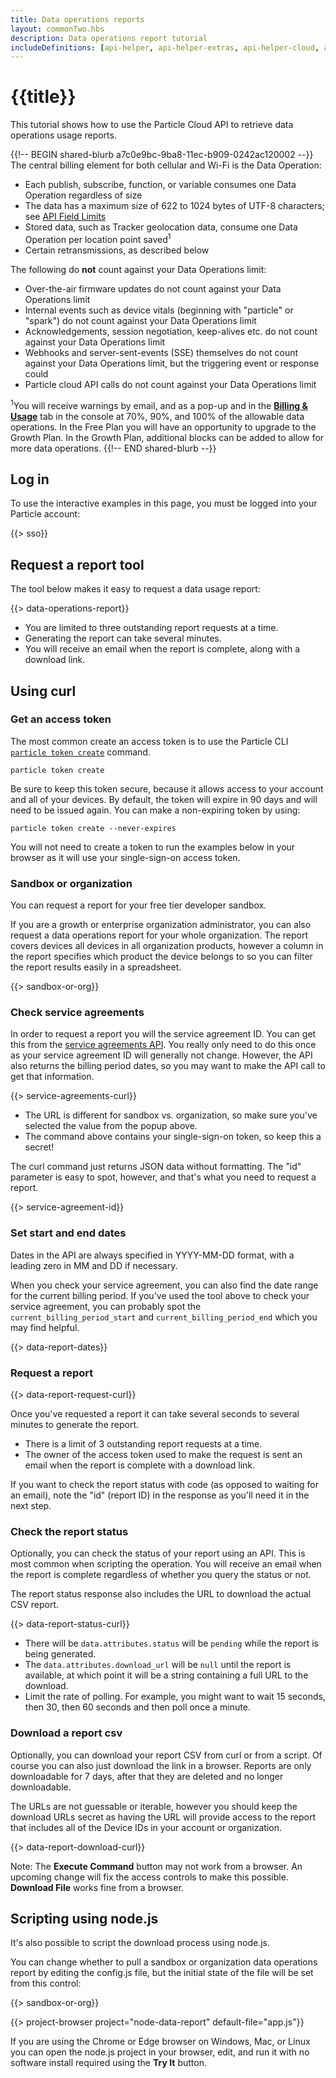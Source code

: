 ```yaml
---
title: Data operations reports
layout: commonTwo.hbs
description: Data operations report tutorial
includeDefinitions: [api-helper, api-helper-extras, api-helper-cloud, api-helper-projects, chart, stackblitz, zip]
---
```


# {{title}}

This tutorial shows how to use the Particle Cloud API to retrieve data operations usage reports. 

{{!-- BEGIN shared-blurb a7c0e9bc-9ba8-11ec-b909-0242ac120002 --}}
The central billing element for both cellular and Wi-Fi is the Data Operation:

- Each publish, subscribe, function, or variable consumes one Data Operation regardless of size
- The data has a maximum size of 622 to 1024 bytes of UTF-8 characters; see [API Field Limits](/cards/firmware/cloud-functions/overview-of-api-field-limits/)
- Stored data, such as Tracker geolocation data, consume one Data Operation per location point saved<sup>1</sup>
- Certain retransmissions, as described below

The following do **not** count against your Data Operations limit:

- Over-the-air firmware updates do not count against your Data Operations limit
- Internal events such as device vitals (beginning with "particle" or "spark") do not count against your Data Operations limit
- Acknowledgements, session negotiation, keep-alives etc. do not count against your Data Operations limit
- Webhooks and server-sent-events (SSE) themselves do not count against your Data Operations limit, but the triggering event or response could
- Particle cloud API calls do not count against your Data Operations limit

<sup>1</sup>You will receive warnings by email, and as a pop-up and in the [**Billing & Usage**](https://console.particle.io/billing) tab in the console at 70%, 90%, and 100% of the allowable data operations. In the Free Plan you will have an opportunity to upgrade to the Growth Plan. In the Growth Plan, additional blocks can be added to allow for more data operations.
{{!-- END shared-blurb --}}

## Log in

To use the interactive examples in this page, you must be logged into your Particle account:

{{> sso}}


## Request a report tool

The tool below makes it easy to request a data usage report:

{{> data-operations-report}}

- You are limited to three outstanding report requests at a time.
- Generating the report can take several minutes.
- You will receive an email when the report is complete, along with a download link.

## Using curl

### Get an access token

The most common create an access token is to use the Particle CLI [`particle token create`](/reference/developer-tools/cli/#particle-token-create) command. 

```
particle token create
```

Be sure to keep this token secure, because it allows access to your account and all of your devices. By default, the token will expire in 90 days and will need to be issued again. You can make a non-expiring token by using:

```
particle token create --never-expires
```

You will not need to create a token to run the examples below in your browser as it will use your single-sign-on access token.

### Sandbox or organization

You can request a report for your free tier developer sandbox. 

If you are a growth or enterprise organization administrator, you can also request a data operations report for your whole organization. The report covers devices all devices in all organization products, however a column in the report specifies which product the device belongs to so you can filter the report results easily in a spreadsheet.


{{> sandbox-or-org}}


### Check service agreements

In order to request a report you will the service agreement ID. You can get this from the [service agreements API](/reference/device-cloud/api/#service-agreements-and-usage). You really only need to do this once as your service agreement ID will generally not change. However, the API also returns the billing period dates, so you may want to make the API call to get that information.

{{> service-agreements-curl}}

- The URL is different for sandbox vs. organization, so make sure you've selected the value from the popup above.
- The command above contains your single-sign-on token, so keep this a secret!

The curl command just returns JSON data without formatting. The "id" parameter is easy to spot, however, and that's what you need to request a report.

{{> service-agreement-id}}


### Set start and end dates

Dates in the API are always specified in YYYY-MM-DD format, with a leading zero in MM and DD if necessary. 

When you check your service agreement, you can also find the date range for the current billing period. If you've used the tool above to check your service agreement, you can probably spot the `current_billing_period_start` and `current_billing_period_end` which you may find helpful.

{{> data-report-dates}}


### Request a report

{{> data-report-request-curl}}

Once you've requested a report it can take several seconds to several minutes to generate the report. 

- There is a limit of 3 outstanding report requests at a time.
- The owner of the access token used to make the request is sent an email when the report is complete with a download link.

If you want to check the report status with code (as opposed to waiting for an email), note the "id" (report ID) in the response as you'll need it in the next step.

### Check the report status

Optionally, you can check the status of your report using an API. This is most common when scripting the operation. You will receive an email when the report is complete regardless of whether you query the status or not.

The report status response also includes the URL to download the actual CSV report.

{{> data-report-status-curl}}

- There will be `data.attributes.status` will be `pending` while the report is being generated.
- The `data.attributes.download_url` will be `null` until the report is available, at which point it will be a string containing a full URL to the download.
- Limit the rate of polling. For example, you might want to wait 15 seconds, then 30, then 60 seconds and then poll once a minute.

### Download a report csv

Optionally, you can download your report CSV from curl or from a script. Of course you can also just download the link in a browser. Reports are only downloadable for 7 days, after that they are deleted and no longer downloadable.

The URLs are not guessable or iterable, however you should keep the download URLs secret as having the URL will provide access to the report that includes all of the Device IDs in your account or organization.

{{> data-report-download-curl}}

Note: The **Execute Command** button may not work from a browser. An upcoming change will fix the access controls to make this possible. **Download File** works fine from a browser.

## Scripting using node.js

It's also possible to script the download process using node.js.

You can change whether to pull a sandbox or organization data operations report by editing the config.js file, but the initial state of the file will be set from this control:

{{> sandbox-or-org}}

{{> project-browser project="node-data-report" default-file="app.js"}}

If you are using the Chrome or Edge browser on Windows, Mac, or Linux you can open the node.js project in your browser, edit, and run it with no software install required using the **Try It** button.
